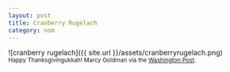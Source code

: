```yaml
---
layout: post
title: Cranberry Rugelach
category: nom
---
```


![cranberry rugelach]({{ site.url }}/assets/cranberryrugelach.png)
<br>
<sub>Happy Thanksgivingukkah! Marcy Goldman via the <a href="http://www.washingtonpost.com/pb/recipes/best-ever-rugelach/9710/" target="_blank">Washington Post</a>.</sub>
